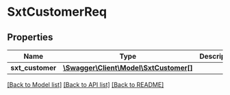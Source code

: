 # SxtCustomerReq

## Properties
Name | Type | Description | Notes
------------ | ------------- | ------------- | -------------
**sxt_customer** | [**\Swagger\Client\Model\SxtCustomer[]**](SxtCustomer.md) |  | [optional] 

[[Back to Model list]](../README.md#documentation-for-models) [[Back to API list]](../README.md#documentation-for-api-endpoints) [[Back to README]](../README.md)


